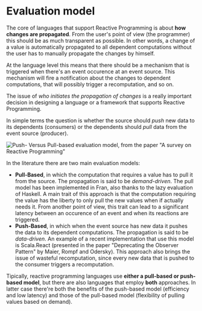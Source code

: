 # Evaluation model

The core of languages that support Reactive Programming is about **how changes are propagated**. From the user's point of view (the programmer) this should be as much transparent as possible. In other words, a change of a value is automatically propagated to all dependent computations without the user has to manually propagate the changes by himself.

At the language level this means that there should be a mechanism that is triggered when there's an event occurence at an event source. This mechanism will fire a notification about the changes to dependent computations, that will possibly trigger a recomputation, and so on.

The issue of *who initiates the propagation of changes* is a really important decision in designing a language or a framework that supports Reactive Programming.

In simple terms the question is whether the source should *push* new data to its dependents (consumers) or the dependents should *pull* data from the event source (producer).

![Push- Versus Pull-based evaluation model, from the paper "A survey on Reactive Programming"](http://i59.tinypic.com/2z3nsw5.png)

In the literature there are two main evaluation models:

- **Pull-Based**, in which the computation that requires a value has to pull it from the source. The propagation is said to be *demand-driven*. The pull model has been implemented in Fran, also thanks to the lazy evaluation of Haskell. A main trait of this approach is that the computation requiring the value has the liberty to only pull the new values when if actually needs it. From another point of view, this trait can lead to a significant latency between an occurence of an event and when its reactions are triggered.
- **Push-Based**, in which when the event source has new data it pushes the data to its dependent computations. The propagation is said to be *data-driven*. An example of a recent implementation that use this model is Scala.React (presented in the paper "Deprecating the Observer Pattern" by Maier, Rompf and Odersky).
This approach also brings the issue of wasteful recomputation, since every new data that is pushed to the consumer triggers a recomputation.

Tipically, reactive programming languages use **either a pull-based or push-based model**, but there are also languages that employ **both** approaches. In latter case there're both the benefits of the push-based model (efficiency and low latency) and those of the pull-based model (flexibility of pulling values based on demand).
